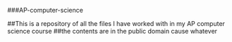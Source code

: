 ###AP-computer-science

##This is a repository of all the files I have worked with in my AP computer science course
##the contents are in the public domain cause whatever